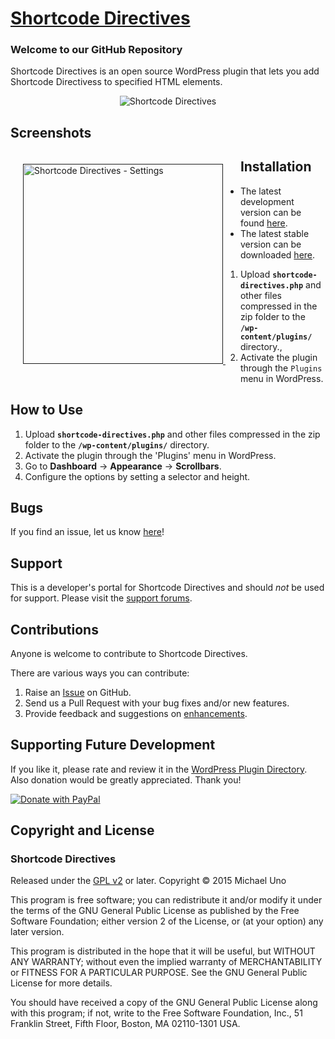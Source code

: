 # [Shortcode Directives](http://wordpress.org/plugins/shortcode-directives/) #

### Welcome to our GitHub Repository

Shortcode Directives is an open source WordPress plugin that lets you add Shortcode Directivess to specified HTML elements.

<p align="center">
    <img src="" alt="Shortcode Directives" />
</p>

## Screenshots ##

<div style="margin:20px; float:left">
	<a href="" title="Shortcode Directives - Settings">
		<img src="" alt="Shortcode Directives - Settings" width="320" />
	</a>
	&nbsp;
</div>

## Installation ##

- The latest development version can be found [here](https://github.com/michaeluno/shortcode-directives/branches). 
- The latest stable version can be downloaded [here](http://downloads.wordpress.org/plugin/shortcode-directives.latest-stable.zip).

1. Upload **`shortcode-directives.php`** and other files compressed in the zip folder to the **`/wp-content/plugins/`** directory.,
2. Activate the plugin through the `Plugins` menu in WordPress.

## How to Use ##

1. Upload **`shortcode-directives.php`** and other files compressed in the zip folder to the **`/wp-content/plugins/`** directory.
2. Activate the plugin through the 'Plugins' menu in WordPress.
3. Go to **Dashboard** -> **Appearance** -> **Scrollbars**.
4. Configure the options by setting a selector and height.

## Bugs ##
If you find an issue, let us know [here](https://github.com/michaeluno/shortcode-directives/issues)!

## Support ##
This is a developer's portal for Shortcode Directives and should _not_ be used for support. Please visit the [support forums](http://wordpress.org/support/plugin/shortcode-directives).

## Contributions ##
Anyone is welcome to contribute to Shortcode Directives.

There are various ways you can contribute:

1. Raise an [Issue](https://github.com/michaeluno/shortcode-directives/issues) on GitHub.
2. Send us a Pull Request with your bug fixes and/or new features.
3. Provide feedback and suggestions on [enhancements](https://github.com/michaeluno/shortcode-directives/issues?direction=desc&labels=Enhancement&page=1&sort=created&state=open).

## Supporting Future Development ##

If you like it, please rate and review it in the [WordPress Plugin Directory](http://wordpress.org/support/view/plugin-reviews/shortcode-directives?filter=5). Also donation would be greatly appreciated. Thank you!

[![Donate with PayPal](https://www.paypal.com/en_US/i/btn/x-click-but04.gif)](http://en.michaeluno.jpdonate) 

## Copyright and License ##

### Shortcode Directives ###
Released under the [GPL v2](./LICENSE.txt) or later.
Copyright © 2015 Michael Uno

This program is free software; you can redistribute it and/or modify
it under the terms of the GNU General Public License as published by
the Free Software Foundation; either version 2 of the License, or
(at your option) any later version.

This program is distributed in the hope that it will be useful,
but WITHOUT ANY WARRANTY; without even the implied warranty of
MERCHANTABILITY or FITNESS FOR A PARTICULAR PURPOSE.  See the
GNU General Public License for more details.

You should have received a copy of the GNU General Public License along
with this program; if not, write to the Free Software Foundation, Inc.,
51 Franklin Street, Fifth Floor, Boston, MA 02110-1301 USA.